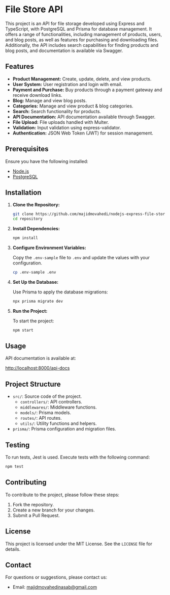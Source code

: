 # File Store API

This project is an API for file storage developed using Express and TypeScript, with PostgreSQL and Prisma for database management. It offers a range of functionalities, including management of products, users, and blog posts, as well as features for purchasing and downloading files. Additionally, the API includes search capabilities for finding products and blog posts, and documentation is available via Swagger.

## Features

- **Product Management:** Create, update, delete, and view products.
- **User System:** User registration and login with email.
- **Payment and Purchase:** Buy products through a payment gateway and receive download links.
- **Blog:** Manage and view blog posts.
- **Categories:** Manage and view product & blog categories.
- **Search:** Search functionality for products.
- **API Documentation:** API documentation available through Swagger.
- **File Upload:** File uploads handled with Multer.
- **Validation:** Input validation using express-validator.
- **Authentication:** JSON Web Token (JWT) for session management.

## Prerequisites

Ensure you have the following installed:

- [Node.js](https://nodejs.org/)
- [PostgreSQL](https://www.postgresql.org/)

## Installation

1. **Clone the Repository:**

   ```bash
   git clone https://github.com/majidmovahedi/nodejs-express-file-store.git
   cd repository
   ```

2. **Install Dependencies:**

   ```bash
   npm install
   ```

3. **Configure Environment Variables:**

   Copy the `.env-sample` file to `.env` and update the values with your configuration.

   ```bash
   cp .env-sample .env
   ```

4. **Set Up the Database:**

   Use Prisma to apply the database migrations:

   ```bash
   npx prisma migrate dev
   ```

5. **Run the Project:**

   To start the project:

   ```bash
   npm start
   ```

## Usage

API documentation is available at:

[http://localhost:8000/api-docs](http://localhost:8000/api-docs)

## Project Structure

- `src/`: Source code of the project.
  - `controllers/`: API controllers.
  - `middlewares/`: Middleware functions.
  - `models/`: Prisma models.
  - `routes/`: API routes.
  - `utils/`: Utility functions and helpers.
- `prisma/`: Prisma configuration and migration files.

## Testing

To run tests, Jest is used. Execute tests with the following command:

```bash
npm test
```

## Contributing

To contribute to the project, please follow these steps:

1. Fork the repository.
2. Create a new branch for your changes.
3. Submit a Pull Request.

## License

This project is licensed under the MIT License. See the `LICENSE` file for details.

## Contact

For questions or suggestions, please contact us:

- Email: majidmovahedinasab@gmail.com
